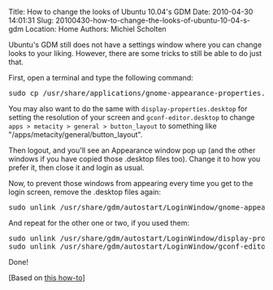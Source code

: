 Title: How to change the looks of Ubuntu 10.04's GDM
Date: 2010-04-30 14:01:31
Slug: 20100430-how-to-change-the-looks-of-ubuntu-10-04-s-gdm
Location: Home
Authors: Michiel Scholten

<p>Ubuntu's GDM still does not have a settings window where you can change looks to your liking. However, there are some tricks to still be able to do just that.</p>

<p>First, open a terminal and type the following command:</p>

<pre>sudo cp /usr/share/applications/gnome-appearance-properties.desktop /usr/share/gdm/autostart/LoginWindow</pre>

<p>You may also want to do the same with <code>display-properties.desktop</code> for setting the resolution of your screen and <code>gconf-editor.desktop</code> to change <code>apps &gt; metacity &gt; general &gt; button_layout</code> to something like "/apps/metacity/general/button_layout".</p>

<p>Then logout, and you'll see an Appearance window pop up (and the other windows if you have copied those .desktop files too). Change it to how you prefer it, then close it and login as usual.</p>

<p>Now, to prevent those windows from appearing every time you get to the login screen, remove the .desktop files again:</p>

<pre>sudo unlink /usr/share/gdm/autostart/LoginWindow/gnome-appearance-properties.desktop</pre>

<p>And repeat for the other one or two, if you used them:</p>

<pre>sudo unlink /usr/share/gdm/autostart/LoginWindow/display-properties.desktop
sudo unlink /usr/share/gdm/autostart/LoginWindow/gconf-editor.desktop
</pre>

<p>Done!</p>

<p>[Based on <a href="http://www.ubuntugeek.com/how-do-you-change-the-boot-splash-screen-image-for-10-04-lucid-lynx.html">this how-to</a>]</p>